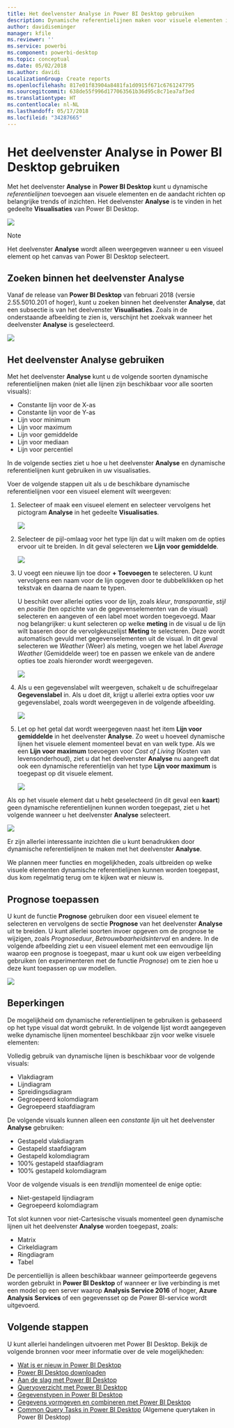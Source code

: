 ```yaml
---
title: Het deelvenster Analyse in Power BI Desktop gebruiken
description: Dynamische referentielijnen maken voor visuele elementen in Power BI Desktop
author: davidiseminger
manager: kfile
ms.reviewer: ''
ms.service: powerbi
ms.component: powerbi-desktop
ms.topic: conceptual
ms.date: 05/02/2018
ms.author: davidi
LocalizationGroup: Create reports
ms.openlocfilehash: 817e01f83904a8481fa1d0915f671c6761247795
ms.sourcegitcommit: 638de55f996d177063561b36d95c8c71ea7af3ed
ms.translationtype: HT
ms.contentlocale: nl-NL
ms.lasthandoff: 05/17/2018
ms.locfileid: "34287665"
---
```

# <a name="using-the-analytics-pane-in-power-bi-desktop"></a>Het deelvenster Analyse in Power BI Desktop gebruiken
Met het deelvenster **Analyse** in **Power BI Desktop** kunt u dynamische *referentielijnen* toevoegen aan visuele elementen en de aandacht richten op belangrijke trends of inzichten. Het deelvenster **Analyse** is te vinden in het gedeelte **Visualisaties** van Power BI Desktop.

![](media/desktop-analytics-pane/analytics-pane_1.png)

> [!NOTE]
> Het deelvenster **Analyse** wordt alleen weergegeven wanneer u een visueel element op het canvas van Power BI Desktop selecteert.

## <a name="search-within-the-analytics-pane"></a>Zoeken binnen het deelvenster Analyse
Vanaf de release van **Power BI Desktop** van februari 2018 (versie 2.55.5010.201 of hoger), kunt u zoeken binnen het deelvenster **Analyse**, dat een subsectie is van het deelvenster **Visualisaties**. Zoals in de onderstaande afbeelding te zien is, verschijnt het zoekvak wanneer het deelvenster **Analyse** is geselecteerd.

![](media/desktop-analytics-pane/analytics-pane_1b.png)

## <a name="using-the-analytics-pane"></a>Het deelvenster Analyse gebruiken
Met het deelvenster **Analyse** kunt u de volgende soorten dynamische referentielijnen maken (niet alle lijnen zijn beschikbaar voor alle soorten visuals):

* Constante lijn voor de X-as
* Constante lijn voor de Y-as
* Lijn voor minimum
* Lijn voor maximum
* Lijn voor gemiddelde
* Lijn voor mediaan
* Lijn voor percentiel

In de volgende secties ziet u hoe u het deelvenster **Analyse** en dynamische referentielijnen kunt gebruiken in uw visualisaties.

Voer de volgende stappen uit als u de beschikbare dynamische referentielijnen voor een visueel element wilt weergeven:

1. Selecteer of maak een visueel element en selecteer vervolgens het pictogram **Analyse** in het gedeelte **Visualisaties**.
   
   ![](media/desktop-analytics-pane/analytics-pane_2.png)
2. Selecteer de pijl-omlaag voor het type lijn dat u wilt maken om de opties ervoor uit te breiden. In dit geval selecteren we **Lijn voor gemiddelde**.
   
   ![](media/desktop-analytics-pane/analytics-pane_3.png)
3. U voegt een nieuwe lijn toe door **+ Toevoegen** te selecteren. U kunt vervolgens een naam voor de lijn opgeven door te dubbelklikken op het tekstvak en daarna de naam te typen.
   
   U beschikt over allerlei opties voor de lijn, zoals *kleur*, *transparantie*, *stijl* en *positie* (ten opzichte van de gegevenselementen van de visual) selecteren en aangeven of een label moet worden toegevoegd. Maar nog belangrijker: u kunt selecteren op welke **meting** in de visual u de lijn wilt baseren door de vervolgkeuzelijst **Meting** te selecteren. Deze wordt automatisch gevuld met gegevenselementen uit de visual. In dit geval selecteren we *Weather* (Weer) als meting, voegen we het label *Average Weather* (Gemiddelde weer) toe en passen we enkele van de andere opties toe zoals hieronder wordt weergegeven.
   
   ![](media/desktop-analytics-pane/analytics-pane_4.png)
4. Als u een gegevenslabel wilt weergeven, schakelt u de schuifregelaar **Gegevenslabel** in. Als u doet dit, krijgt u allerlei extra opties voor uw gegevenslabel, zoals wordt weergegeven in de volgende afbeelding.
   
   ![](media/desktop-analytics-pane/analytics-pane_5.png)
5. Let op het getal dat wordt weergegeven naast het item **Lijn voor gemiddelde** in het deelvenster **Analyse**. Zo weet u hoeveel dynamische lijnen het visuele element momenteel bevat en van welk type. Als we een **Lijn voor maximum** toevoegen voor *Cost of Living* (Kosten van levensonderhoud), ziet u dat het deelvenster **Analyse** nu aangeeft dat ook een dynamische referentielijn van het type **Lijn voor maximum** is toegepast op dit visuele element.
   
   ![](media/desktop-analytics-pane/analytics-pane_6.png)

Als op het visuele element dat u hebt geselecteerd (in dit geval een **kaart**) geen dynamische referentielijnen kunnen worden toegepast, ziet u het volgende wanneer u het deelvenster **Analyse** selecteert.

![](media/desktop-analytics-pane/analytics-pane_7.png)

Er zijn allerlei interessante inzichten die u kunt benadrukken door dynamische referentielijnen te maken met het deelvenster **Analyse**.

We plannen meer functies en mogelijkheden, zoals uitbreiden op welke visuele elementen dynamische referentielijnen kunnen worden toegepast, dus kom regelmatig terug om te kijken wat er nieuw is.

## <a name="apply-forecasting"></a>Prognose toepassen
U kunt de functie **Prognose** gebruiken door een visueel element te selecteren en vervolgens de sectie **Prognose** van het deelvenster **Analyse** uit te breiden. U kunt allerlei soorten invoer opgeven om de prognose te wijzigen, zoals *Prognoseduur*, *Betrouwbaarheidsinterval* en andere. In de volgende afbeelding ziet u een visueel element met een eenvoudige lijn waarop een prognose is toegepast, maar u kunt ook uw eigen verbeelding gebruiken (en experimenteren met de functie *Prognose*) om te zien hoe u deze kunt toepassen op uw modellen.

![](media/desktop-analytics-pane/analytics-pane_8.png)

## <a name="limitations"></a>Beperkingen
De mogelijkheid om dynamische referentielijnen te gebruiken is gebaseerd op het type visual dat wordt gebruikt. In de volgende lijst wordt aangegeven welke dynamische lijnen momenteel beschikbaar zijn voor welke visuele elementen:

Volledig gebruik van dynamische lijnen is beschikbaar voor de volgende visuals:

* Vlakdiagram
* Lijndiagram
* Spreidingsdiagram
* Gegroepeerd kolomdiagram
* Gegroepeerd staafdiagram

De volgende visuals kunnen alleen een *constante lijn* uit het deelvenster **Analyse** gebruiken:

* Gestapeld vlakdiagram
* Gestapeld staafdiagram
* Gestapeld kolomdiagram
* 100% gestapeld staafdiagram
* 100% gestapeld kolomdiagram

Voor de volgende visuals is een *trendlijn* momenteel de enige optie:

* Niet-gestapeld lijndiagram
* Gegroepeerd kolomdiagram

Tot slot kunnen voor niet-Cartesische visuals momenteel geen dynamische lijnen uit het deelvenster **Analyse** worden toegepast, zoals:

* Matrix
* Cirkeldiagram
* Ringdiagram
* Tabel

De percentiellijn is alleen beschikbaar wanneer geïmporteerde gegevens worden gebruikt in **Power BI Desktop** of wanneer er live verbinding is met een model op een server waarop **Analysis Service 2016** of hoger, **Azure Analysis Services** of een gegevensset op de Power BI-service wordt uitgevoerd. 

## <a name="next-steps"></a>Volgende stappen
U kunt allerlei handelingen uitvoeren met Power BI Desktop. Bekijk de volgende bronnen voor meer informatie over de vele mogelijkheden:

* [Wat is er nieuw in Power BI Desktop](desktop-latest-update.md)
* [Power BI Desktop downloaden](desktop-get-the-desktop.md)
* [Aan de slag met Power BI Desktop](desktop-getting-started.md)
* [Queryoverzicht met Power BI Desktop](desktop-query-overview.md)
* [Gegevenstypen in Power BI Desktop](desktop-data-types.md)
* [Gegevens vormgeven en combineren met Power BI Desktop](desktop-shape-and-combine-data.md)
* [Common Query Tasks in Power BI Desktop](desktop-common-query-tasks.md) (Algemene querytaken in Power BI Desktop)    

